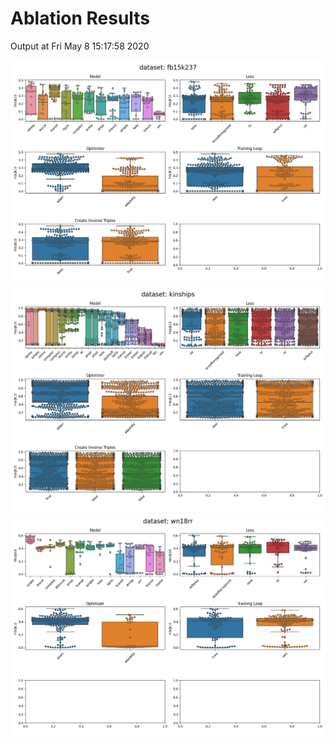 # Ablation Results

Output at Fri May  8 15:17:58 2020

<img src="summary/1D-slices/dataset_fb15k237.png" alt="fb15k237"/>

<img src="summary/1D-slices/dataset_kinships.png" alt="kinships"/>

<img src="summary/1D-slices/dataset_wn18rr.png" alt="wn18rr"/>

